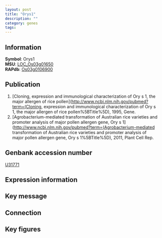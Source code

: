 ```yaml
---
layout: post
title: "Orys1"
description: ""
category: genes
tags: 
---
```


## Information
__Symbol__: Orys1  
__MSU__: [LOC_Os03g01650](http://rice.plantbiology.msu.edu/cgi-bin/ORF_infopage.cgi?orf=LOC_Os03g01650)  
__RAPdb__: [Os03g0106900](http://rapdb.dna.affrc.go.jp/viewer/gbrowse_details/irgsp1?name=Os03g0106900)  

## Publication
1. [Cloning, expression and immunological characterization of Ory s 1, the major allergen of rice pollen](http://www.ncbi.nlm.nih.gov/pubmed?term=(Cloning, expression and immunological characterization of Ory s 1, the major allergen of rice pollen%5BTitle%5D), 1995, Gene.
2. [Agrobacterium-mediated transformation of Australian rice varieties and promoter analysis of major pollen allergen gene, Ory s 1](http://www.ncbi.nlm.nih.gov/pubmed?term=(Agrobacterium-mediated transformation of Australian rice varieties and promoter analysis of major pollen allergen gene, Ory s 1%5BTitle%5D), 2011, Plant Cell Rep.

## Genbank accession number
[U31771](http://www.ncbi.nlm.nih.gov/nuccore/U31771)

## Expression information

## Key message

## Connection

## Key figures


